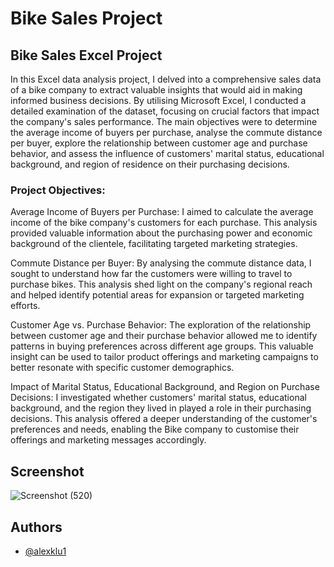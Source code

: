 # Bike Sales Project

## Bike Sales Excel Project

In this Excel data analysis project, I delved into a comprehensive sales data of a bike company to extract valuable insights that would aid in making informed business decisions. By utilising Microsoft Excel, I conducted a detailed examination of the dataset, focusing on crucial factors that impact the company's sales performance. The main objectives were to determine the average income of buyers per purchase, analyse the commute distance per buyer, explore the relationship between customer age and purchase behavior, and assess the influence of customers' marital status, educational background, and region of residence on their purchasing decisions.

### Project Objectives:

Average Income of Buyers per Purchase: I aimed to calculate the average income of the bike company's customers for each purchase. This analysis provided valuable information about the purchasing power and economic background of the clientele, facilitating targeted marketing strategies.

Commute Distance per Buyer: By analysing the commute distance data, I sought to understand how far the customers were willing to travel to purchase bikes. This analysis shed light on the company's regional reach and helped identify potential areas for expansion or targeted marketing efforts.

Customer Age vs. Purchase Behavior: The exploration of the relationship between customer age and their purchase behavior allowed me to identify patterns in buying preferences across different age groups. This valuable insight can be used to tailor product offerings and marketing campaigns to better resonate with specific customer demographics.

Impact of Marital Status, Educational Background, and Region on Purchase Decisions: I investigated whether customers' marital status, educational background, and the region they lived in played a role in their purchasing decisions. This analysis offered a deeper understanding of the customer's preferences and needs, enabling the Bike company to customise their offerings and marketing messages accordingly.
## Screenshot

![Screenshot (520)](https://github.com/alexklu1/byb_project/assets/113979059/8fdf7857-36b3-4651-a4c7-b8e662519e74)

## Authors

- [@alexklu1](https://www.github.com/alexklu1)
